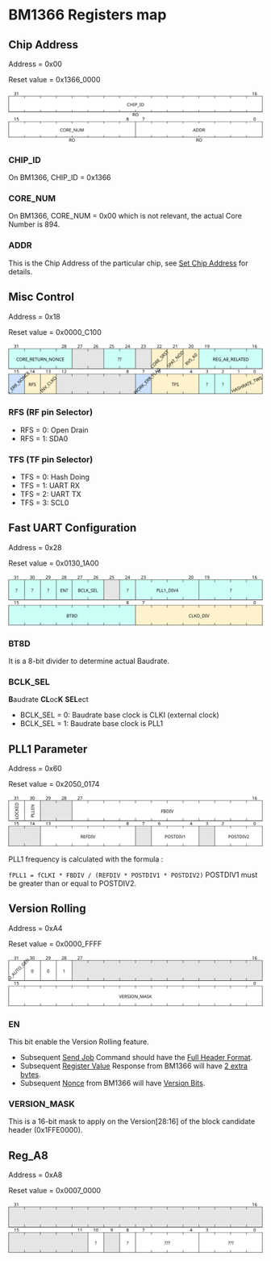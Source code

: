 # BM1366 Registers map

## Chip Address

Address = 0x00

Reset value = 0x1366_0000

![chip_address](images/bm1366/chip_address.svg)

### CHIP_ID

On BM1366, CHIP_ID = 0x1366

### CORE_NUM

On BM1366, CORE_NUM = 0x00 which is not relevant, the actual Core Number is 894.

### ADDR

This is the Chip Address of the particular chip, see [Set Chip Address](bm1366_protocol.md#set-chip-address) for details.

## Misc Control

Address = 0x18

Reset value = 0x0000_C100

![misc_control](images/bm1366/misc_control.svg)

### RFS (RF pin Selector)

* RFS = 0: Open Drain
* RFS = 1: SDA0

### TFS (TF pin Selector)

* TFS = 0: Hash Doing
* TFS = 1: UART RX
* TFS = 2: UART TX
* TFS = 3: SCL0

## Fast UART Configuration

Address = 0x28

Reset value = 0x0130_1A00

![fast_uart_configuration](images/bm1366/fast_uart_configuration.svg)

### BT8D

It is a 8-bit divider to determine actual Baudrate.

### BCLK_SEL
<!-- cspell:disable-next-line -->
**B**audrate **CL**oc**K** **SEL**ect

* BCLK_SEL = 0: Baudrate base clock is CLKI (external clock)
* BCLK_SEL = 1: Baudrate base clock is PLL1

## PLL1 Parameter

Address = 0x60

Reset value = 0x2050_0174

![pll1_parameter](images/bm1366/pll_parameter.svg)

PLL1 frequency is calculated with the formula :

`
fPLL1 = fCLKI * FBDIV / (REFDIV * POSTDIV1 * POSTDIV2)
`
POSTDIV1 must be greater than or equal to POSTDIV2.

## Version Rolling

Address = 0xA4

Reset value = 0x0000_FFFF

![version_rolling](images/bm1366/version_rolling.svg)

### EN

This bit enable the Version Rolling feature.

* Subsequent [Send Job](bm1366_protocol.md#send-job) Command should have the [Full Header Format](bm1366_protocol.md#full-header-format).
* Subsequent [Register Value](bm1366_protocol.md#register-value) Response from BM1366 will have [2 extra bytes](bm1366_protocol#2-extra-bytes).
* Subsequent [Nonce](bm1366_protocol.md#nonce) from BM1366 will have [Version Bits](bm1366_protocol#version-bits).

### VERSION_MASK

This is a 16-bit mask to apply on the Version[28:16] of the block candidate header (0x1FFE0000).

## Reg_A8

Address = 0xA8

Reset value = 0x0007_0000

![reg_a8](images/bm1366/reg_a8.svg)
